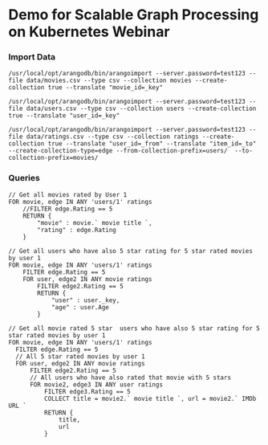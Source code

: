 # Demo for Scalable Graph Processing on Kubernetes Webinar

### Import Data
```/usr/local/opt/arangodb/bin/arangoimport --server.password=test123 --file data/movies.csv --type csv --collection movies --create-collection true --translate "movie_id=_key"```

```/usr/local/opt/arangodb/bin/arangoimport --server.password=test123 --file data/users.csv --type csv --collection users --create-collection true --translate "user_id=_key"```

```/usr/local/opt/arangodb/bin/arangoimport --server.password=test123 --file data/ratings.csv --type csv --collection ratings --create-collection true --translate "user_id=_from" --translate "item_id=_to" --create-collection-type=edge --from-collection-prefix=users/  --to-collection-prefix=movies/```


### Queries
```
// Get all movies rated by User 1
FOR movie, edge IN ANY 'users/1' ratings  
    //FILTER edge.Rating == 5
    RETURN {
        "movie" : movie.` movie title `,
        "rating" : edge.Rating
    }
```

```
// Get all users who have also 5 star rating for 5 star rated movies by user 1
FOR movie, edge IN ANY 'users/1' ratings
    FILTER edge.Rating == 5
    FOR user, edge2 IN ANY movie ratings
        FILTER edge2.Rating == 5
        RETURN {
            "user" : user._key,
            "age" : user.Age
        }
```

  ```  
// Get all movie rated 5 star  users who have also 5 star rating for 5 star rated movies by user 1
FOR movie, edge IN ANY 'users/1' ratings
    FILTER edge.Rating == 5
    // All 5 star rated movies by user 1
    FOR user, edge2 IN ANY movie ratings
        FILTER edge2.Rating == 5
        // All users who have also rated that movie with 5 stars
        FOR movie2, edge3 IN ANY user ratings
            FILTER edge3.Rating == 5
            COLLECT title = movie2.` movie title `, url = movie2.` IMDb URL `
            RETURN {
                title,
                url
            }
```
